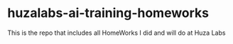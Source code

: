 # huzalabs-ai-training-homeworks
This is the repo that includes all HomeWorks I did and will do at Huza Labs 
